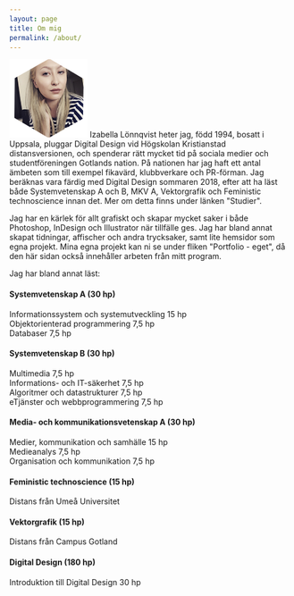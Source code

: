 ```yaml
---
layout: page
title: Om mig
permalink: /about/
---
```


<img src="/img/profile_pic.png" height="140" width="140" class="about-pic"> Izabella Lönnqvist heter jag, född 1994, bosatt i Uppsala, pluggar Digital Design vid Högskolan Kristianstad distansversionen, och spenderar rätt mycket tid på sociala medier och studentföreningen Gotlands nation. På nationen har jag haft ett antal ämbeten som till exempel fikavärd, klubbverkare och PR-förman. Jag beräknas vara färdig med Digital Design sommaren 2018, efter att ha läst både Systemvetenskap A och B, MKV A, Vektorgrafik och Feministic technoscience innan det. Mer om detta finns under länken "Studier".

Jag har en kärlek för allt grafiskt och skapar mycket saker i både Photoshop, InDesign och Illustrator när tillfälle ges. Jag har bland annat skapat tidningar, affischer och andra trycksaker, samt lite hemsidor som egna projekt. Mina egna projekt kan ni se under fliken "Portfolio - eget", då den här sidan också innehåller arbeten från mitt program.

Jag har bland annat läst:

#### Systemvetenskap A (30 hp)
Informationssystem och systemutveckling 15 hp<br/>
Objektorienterad programmering 7,5 hp<br/>
Databaser 7,5 hp

#### Systemvetenskap B (30 hp)
Multimedia 7,5 hp<br/>
Informations- och IT-säkerhet 7,5 hp<br/>
Algoritmer och datastrukturer 7,5 hp<br/>
eTjänster och webbprogrammering 7,5 hp

#### Media- och kommunikationsvetenskap A (30 hp)
Medier, kommunikation och samhälle 15 hp<br/>
Medieanalys 7,5 hp<br/>
Organisation och kommunikation 7,5 hp

#### Feministic technoscience (15 hp)
Distans från Umeå Universitet

#### Vektorgrafik (15 hp)
Distans från Campus Gotland

#### Digital Design (180 hp)
Introduktion till Digital Design 30 hp
